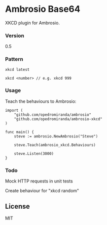 # Ambrosio Base64

XKCD plugin for Ambrosio.

### Version
0.5

### Pattern
```
xkcd latest
```
```
xkcd <number> // e.g. xkcd 999
```
### Usage

Teach the behaviours to Ambrosio:

```golang
import (
    "github.com/opedromiranda/ambrosio"
    "github.com/opedromiranda/ambrosio-xkcd"
)

func main() {
	steve := ambrosio.NewAmbrosio("Steve")

    steve.Teach(ambrosio_xkcd.Behaviours)

	steve.Listen(3000)
}

```

### Todo

Mock HTTP requests in unit tests

Create behaviour for "xkcd random"



License
----

MIT
